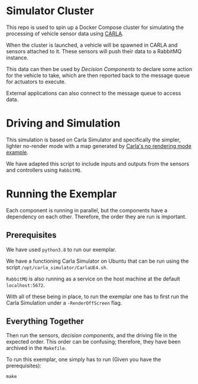# Simulator Cluster

This repo is used to spin up a Docker Compose cluster for simulating the processing of vehicle sensor data using [CARLA](https://carla.org/).

When the cluster is launched, a vehicle will be spawned in CARLA and sensors attached to it. These sensors will push their data to a RabbitMQ instance.

This data can then be used by *Decision Components* to declare some action for the vehicle to take, which are then reported back to the message queue for actuators to execute.

External applications can also connect to the message queue to access data.

# Driving and Simulation
This simulation is based on Carla Simulator and specifically the simpler, lighter no-render mode with a map generated by [Carla's no rendering mode example](https://github.com/carla-simulator/carla/blob/master/PythonAPI/examples/no_rendering_mode.py).

We have adapted this script to include inputs and outputs from the sensors and controllers using ``RabbitMQ``.

# Running the Exemplar

Each component is running in parallel, but the components have a dependency on each other. 
Therefore, the order they are run is important.

## Prerequisites
We have used ``python3.8`` to run our exemplar. 

We have a functioning Carla Simulator on Ubuntu that can be run using the script ``/opt/carla_simulator/CarlaUE4.sh``.

``RabbitMQ`` is also running as a service on the host machine at the default ``localhost:5672``.

With all of these being in place, to run the exemplar one has to first run the Carla Simulation under a ``-RenderOffScreen`` flag. 

## Everything Together
Then run the sensors, *decision components*, and the driving file in the expected order. 
This order can be confusing; therefore, they have been archived in the ``Makefile``.

To run this exemplar, one simply has to run (Given you have the prerequisites):
```
make
```